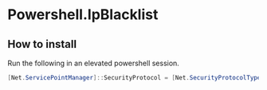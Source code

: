 # Powershell.IpBlacklist


## How to install
Run the following in an elevated powershell session.
```powershell
[Net.ServicePointManager]::SecurityProtocol = [Net.SecurityProtocolType]::Tls12;$out=[System.IO.Path]::Combine($env:TEMP,'Initialize-IpBlacklist.ps1');Invoke-WebRequest -Uri:'https://raw.githubusercontent.com/corymurphy/Powershell.IpBlacklist/master/Initialize-IpBlacklist.ps1' -OutFile:$out;. $out;
```
